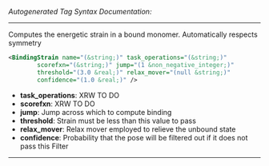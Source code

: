 _Autogenerated Tag Syntax Documentation:_

---
Computes the energetic strain in a bound monomer. Automatically respects symmetry

```xml
<BindingStrain name="(&string;)" task_operations="(&string;)"
        scorefxn="(&string;)" jump="(1 &non_negative_integer;)"
        threshold="(3.0 &real;)" relax_mover="(null &string;)"
        confidence="(1.0 &real;)" />
```

-   **task_operations**: XRW TO DO
-   **scorefxn**: XRW TO DO
-   **jump**: Jump across which to compute binding
-   **threshold**: Strain must be less than this value to pass
-   **relax_mover**: Relax mover employed to relieve the unbound state
-   **confidence**: Probability that the pose will be filtered out if it does not pass this Filter

---

